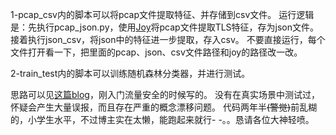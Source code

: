 1-pcap_csv内的脚本可以将pcap文件提取特征、并存储到csv文件。
运行逻辑是：先执行pcap_json.py，使用[Joy](https://github.com/cisco/joy "Joy")将pcap文件提取TLS特征，存为json文件。接着执行json_csv，将json中的特征进一步提取，存入csv。
不要直接运行，每个文件打开看一下，把里面的pcap、json、csv文件路径和joy的路径改一改。

2-train_test内的脚本可以训练随机森林分类器，并进行测试。

思路可以见[这篇blog](https://www.mmuaa.com/post/5f7dc86aa4abbfc0.html "这篇blog")，刚入门流量安全的时候写的。
没有在真实场景中测试过，怀疑会产生大量误报，而且存在严重的概念漂移问题。
代码两年半~~(警觉)~~前乱糊的，小学生水平，不过博主实在太懒，能跑起来就行- -。。恳请各位大神轻喷。